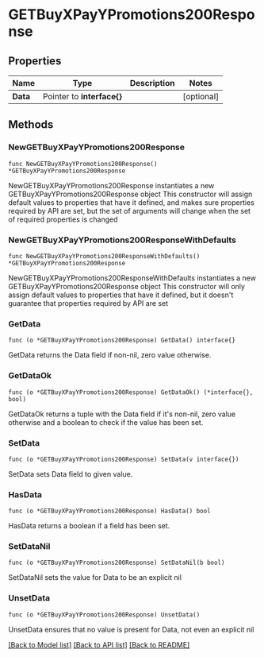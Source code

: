 # GETBuyXPayYPromotions200Response

## Properties

Name | Type | Description | Notes
------------ | ------------- | ------------- | -------------
**Data** | Pointer to **interface{}** |  | [optional] 

## Methods

### NewGETBuyXPayYPromotions200Response

`func NewGETBuyXPayYPromotions200Response() *GETBuyXPayYPromotions200Response`

NewGETBuyXPayYPromotions200Response instantiates a new GETBuyXPayYPromotions200Response object
This constructor will assign default values to properties that have it defined,
and makes sure properties required by API are set, but the set of arguments
will change when the set of required properties is changed

### NewGETBuyXPayYPromotions200ResponseWithDefaults

`func NewGETBuyXPayYPromotions200ResponseWithDefaults() *GETBuyXPayYPromotions200Response`

NewGETBuyXPayYPromotions200ResponseWithDefaults instantiates a new GETBuyXPayYPromotions200Response object
This constructor will only assign default values to properties that have it defined,
but it doesn't guarantee that properties required by API are set

### GetData

`func (o *GETBuyXPayYPromotions200Response) GetData() interface{}`

GetData returns the Data field if non-nil, zero value otherwise.

### GetDataOk

`func (o *GETBuyXPayYPromotions200Response) GetDataOk() (*interface{}, bool)`

GetDataOk returns a tuple with the Data field if it's non-nil, zero value otherwise
and a boolean to check if the value has been set.

### SetData

`func (o *GETBuyXPayYPromotions200Response) SetData(v interface{})`

SetData sets Data field to given value.

### HasData

`func (o *GETBuyXPayYPromotions200Response) HasData() bool`

HasData returns a boolean if a field has been set.

### SetDataNil

`func (o *GETBuyXPayYPromotions200Response) SetDataNil(b bool)`

 SetDataNil sets the value for Data to be an explicit nil

### UnsetData
`func (o *GETBuyXPayYPromotions200Response) UnsetData()`

UnsetData ensures that no value is present for Data, not even an explicit nil

[[Back to Model list]](../README.md#documentation-for-models) [[Back to API list]](../README.md#documentation-for-api-endpoints) [[Back to README]](../README.md)



